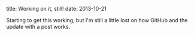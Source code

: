 title: Working on it, still!
date: 2013-10-21

Starting to get this working, but I'm still a little lost on how GitHub and the update with a post works.